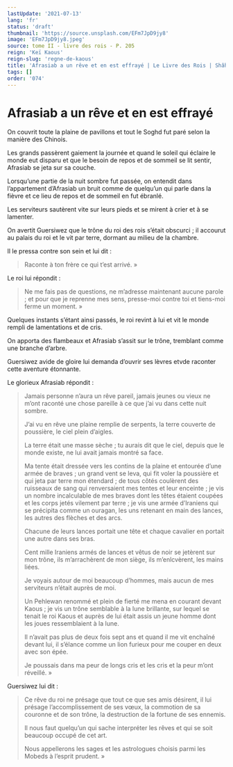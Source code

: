 ```yaml
---
lastUpdate: '2021-07-13'
lang: 'fr'
status: 'draft'
thumbnail: 'https://source.unsplash.com/EFm7JpD9jy8'
image: 'EFm7JpD9jy8.jpeg'
source: tome II - livre des rois - P. 205
reign: 'Keï Kaous'
reign-slug: 'regne-de-kaous'
title: 'Afrasiab a un rêve et en est effrayé | Le Livre des Rois | Shâhnâmeh'
tags: []
order: '074'
---
```


<!-- LTeX: language=fr -->

# Afrasiab a un rêve et en est effrayé

On couvrit toute la plaine de pavillons et tout le Soghd fut paré selon la manière des Chinois.

Les grands passèrent gaiement la journée et quand le soleil qui éclaire le monde eut disparu et que le besoin de repos et de sommeil se lit sentir, Afrasiab se jeta sur sa couche.

Lorsqu’une partie de la nuit sombre fut passée, on entendit dans l’appartement d’Afrasiab un bruit comme de quelqu’un qui parle dans la fièvre et ce lieu de repos et de sommeil en fut ébranlé.

Les serviteurs sautèrent vite sur leurs pieds et se mirent à crier et à se lamenter.

On avertit Guersiwez que le trône du roi des rois s’était obscurci ; il accourut au palais du roi et le vit par terre, dormant au milieu de la chambre.

Il le pressa contre son sein et lui dit :

> Raconte à ton frère ce qui t’est arrivé. »

Le roi lui répondit :

> Ne me fais pas de questions, ne m’adresse maintenant aucune parole ; et pour que je reprenne mes sens, presse-moi contre toi et tiens-moi ferme un moment. »

Quelques instants s’étant ainsi passés, le roi revint à lui et vit le monde rempli de lamentations et de cris.

On apporta des flambeaux et Afrasiab s’assit sur le trône, tremblant comme une branche d’arbre.

Guersiwez avide de gloire lui demanda d’ouvrir ses lèvres etvde raconter cette aventure étonnante.

Le glorieux Afrasiab répondit :

> Jamais personne n’aura un rêve pareil, jamais jeunes ou vieux ne m’ont raconté une chose pareille à ce que j’ai vu dans cette nuit sombre.
>
> J’ai vu en rêve une plaine remplie de serpents, la terre couverte de poussière, le ciel plein d’aigles.
>
> La terre était une masse sèche ; tu aurais dit que le ciel, depuis que le monde existe, ne lui avait jamais montré sa face.
>
> Ma tente était dressée vers les contins de la plaine et entourée d’une armée de braves ; un grand vent se leva, qui fit voler la poussière et qui jeta par terre mon étendard ; de tous côtés coulèrent des ruisseaux de sang qui renversaient mes tentes et leur enceinte ; je vis un nombre incalculable de mes braves dont les têtes étaient coupées et les corps jetés vilement par terre ; je vis une armée d’Iraniens qui se précipita comme un ouragan, les uns retenant en main des lances, les autres des flèches et des arcs.
>
> Chacune de leurs lances portait une tête et chaque cavalier en portait une autre dans ses bras.
>
> Cent mille Iraniens armés de lances et vêtus de noir se jetèrent sur mon trône, ils m’arrachèrent de mon siège, ils m’enlcvèrent, les mains liées.
>
> Je voyais autour de moi beaucoup d’hommes, mais aucun de mes serviteurs n’était auprès de moi.
>
> Un Pehlewan renommé et plein de fierté me mena en courant devant Kaous ; je vis un trône semblable à la lune brillante, sur lequel se tenait le roi Kaous et auprès de lui était assis un jeune homme dont les joues ressemblaient à la lune.
>
> Il n’avait pas plus de deux fois sept ans et quand il me vit enchaîné devant lui, il s’élance comme un lion furieux pour me couper en deux avec son épée.
>
> Je poussais dans ma peur de longs cris et les cris et la peur m’ont réveillé. »

Guersiwez lui dit :

> Ce rêve du roi ne présage que tout ce que ses amis désirent, il lui présage l’accomplissement de ses vœux, la commotion de sa couronne et de son trône, la destruction de la fortune de ses ennemis.
>
> Il nous faut quelqu’un qui sache interpréter les rêves et qui se soit beaucoup occupé de cet art.
>
> Nous appellerons les sages et les astrologues choisis parmi les Mobeds à l’esprit prudent. »
